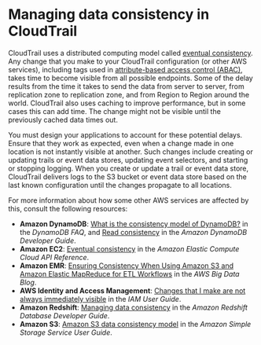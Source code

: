 # Managing data consistency in CloudTrail<a name="cloudtrail-data-consistency"></a>

CloudTrail uses a distributed computing model called [eventual consistency](https://en.wikipedia.org/wiki/Eventual_consistency)\. Any change that you make to your CloudTrail configuration \(or other AWS services\), including tags used in [attribute\-based access control \(ABAC\)](https://docs.aws.amazon.com/IAM/latest/UserGuide/introduction_attribute-based-access-control.html), takes time to become visible from all possible endpoints\. Some of the delay results from the time it takes to send the data from server to server, from replication zone to replication zone, and from Region to Region around the world\. CloudTrail also uses caching to improve performance, but in some cases this can add time\. The change might not be visible until the previously cached data times out\. 

 You must design your applications to account for these potential delays\. Ensure that they work as expected, even when a change made in one location is not instantly visible at another\. Such changes include creating or updating trails or event data stores, updating event selectors, and starting or stopping logging\. When you create or update a trail or event data store, CloudTrail delivers logs to the S3 bucket or event data store based on the last known configuration until the changes propagate to all locations\. 

 For more information about how some other AWS services are affected by this, consult the following resources: 
+  **Amazon DynamoDB**: [What is the consistency model of DynamoDB?](http://aws.amazon.com/dynamodb/faqs/) in the *DynamoDB FAQ*, and [Read consistency](https://docs.aws.amazon.com/amazondynamodb/latest/developerguide/HowItWorks.ReadConsistency.html) in the *Amazon DynamoDB Developer Guide*\. 
+  **Amazon EC2**: [Eventual consistency](https://docs.aws.amazon.com/AWSEC2/latest/APIReference/query-api-troubleshooting.html#eventual-consistency) in the *Amazon Elastic Compute Cloud API Reference*\. 
+  **Amazon EMR**: [Ensuring Consistency When Using Amazon S3 and Amazon Elastic MapReduce for ETL Workflows](http://aws.amazon.com/blogs/big-data/ensuring-consistency-when-using-amazon-s3-and-amazon-elastic-mapreduce-for-etl-workflows/) in the *AWS Big Data Blog*\. 
+  **AWS Identity and Access Management**: [Changes that I make are not always immediately visible](https://docs.aws.amazon.com/IAM/latest/UserGuide/troubleshoot_general.html#troubleshoot_general_eventual-consistency) in the *IAM User Guide*\. 
+  **Amazon Redshift**: [Managing data consistency](https://docs.aws.amazon.com/redshift/latest/dg/managing-data-consistency.html) in the *Amazon Redshift Database Developer Guide*\. 
+  **Amazon S3**: [Amazon S3 data consistency model](https://docs.aws.amazon.com/AmazonS3/latest/userguide/Welcome.html#ConsistencyModel) in the *Amazon Simple Storage Service User Guide*\. 